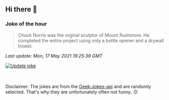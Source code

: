 ## Hi there 👋

### Joke of the hour
<!-- joke -->
>Chuck Norris was the orginal sculptor of Mount Rushmore. He completed the entire project using only a bottle opener and a drywall trowel.
<!-- /joke -->

*Last update: Mon, 17 May 2021 19:25:39 GMT*

[![Update joke](https://github.com/nclskfm/nclskfm/actions/workflows/joke.yml/badge.svg)](https://github.com/nclskfm/nclskfm/actions/workflows/joke.yml)

<br><br>
Disclaimer: The jokes are from the [Geek-Jokes-api](https://github.com/sameerkumar18/geek-joke-api) and are randomly selected. That's why they are unfortunately often not funny. :D
